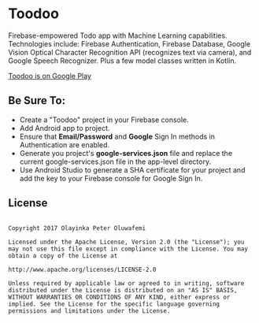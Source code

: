 # Toodoo
Firebase-empowered Todo app with Machine Learning capabilities.<br>
Technologies include: Firebase Authentication, Firebase Database, Google Vision Optical Character Recognition
API (recognizes text via camera), and Google Speech Recognizer. Plus a few model classes written in Kotlin.

[Toodoo is on Google Play](https://play.google.com/store/apps/details?id=com.olayinkapeter.toodoo)

## Be Sure To:
* Create a "Toodoo" project in your Firebase console.
* Add Android app to project.
* Ensure that **Email/Password** and **Google** Sign In methods in Authentication are enabled.
* Generate you project's **google-services.json** file and replace the current google-services.json file in the app-level directory.
* Use Android Studio to generate a SHA certificate for your project and add the key to your Firebase console for Google Sign In.



## License
```

Copyright 2017 Olayinka Peter Oluwafemi

Licensed under the Apache License, Version 2.0 (the "License"); you may not use this file except in compliance with the License. You may obtain a copy of the License at

http://www.apache.org/licenses/LICENSE-2.0

Unless required by applicable law or agreed to in writing, software distributed under the License is distributed on an "AS IS" BASIS, WITHOUT WARRANTIES OR CONDITIONS OF ANY KIND, either express or implied. See the License for the specific language governing permissions and limitations under the License.
```